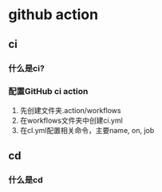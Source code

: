 # github action

## ci
### 什么是ci?
### 配置GitHub ci action
1. 先创建文件夹.action/workflows
2. 在workflows文件夹中创建ci.yml
3. 在cl.yml配置相关命令，主要name, on, job 

## cd
### 什么是cd
